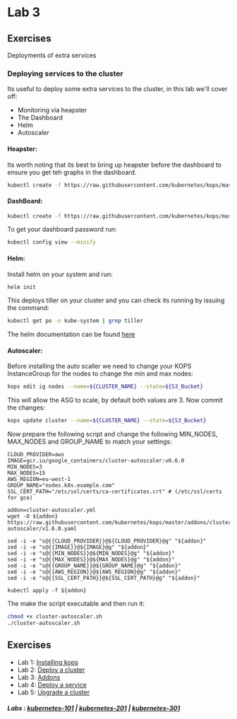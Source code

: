# Lab 3

## Exercises

Deployments of extra services

### Deploying services to the cluster

Its useful to deploy some extra services to the cluster, in this lab we'll cover off:

- Monitoring via heapster
- The Dashboard
- Helm
- Autoscaler

#### Heapster:

Its worth noting that its best to bring up heapster before the dashboard to ensure you get teh graphs in the dashboard.

```bash
kubectl create -f https://raw.githubusercontent.com/kubernetes/kops/master/addons/monitoring-standalone/v1.6.0.yaml
```

#### DashBoard:

```bash
kubectl create -f https://raw.githubusercontent.com/kubernetes/kops/master/addons/kubernetes-dashboard/v1.6.3.yaml
```

To get your dashboard password run:

```bash
kubectl config view --minify
```

#### Helm:
Install helm on your system and run:

```bash
helm init
```

This deploys tiller on your cluster and you can check its running by issuing the command:

```bash
kubectl get po -n kube-system | grep tiller
```

The helm documentation can be found [here](https://helm.sh/)

#### Autoscaler:

Before installing the auto scaller we need to change your KOPS InstanceGroup for the nodes to change the min and max nodes:

```bash
kops edit ig nodes --name=${CLUSTER_NAME} --state=${S3_Bucket}
```

This will allow the ASG to scale, by default both values are 3. Now commit the changes:

```bash
kops update cluster --name=${CLUSTER_NAME} --state=${S3_Bucket}
```


Now prepare the following script and change the following MIN_NODES, MAX_NODES and GROUP_NAME to match your settings:

```
CLOUD_PROVIDER=aws
IMAGE=gcr.io/google_containers/cluster-autoscaler:v0.6.0
MIN_NODES=3
MAX_NODES=15
AWS_REGION=eu-west-1
GROUP_NAME="nodes.k8s.example.com"
SSL_CERT_PATH="/etc/ssl/certs/ca-certificates.crt" # (/etc/ssl/certs for gce)

addon=cluster-autoscaler.yml
wget -O ${addon} https://raw.githubusercontent.com/kubernetes/kops/master/addons/cluster-autoscaler/v1.6.0.yaml

sed -i -e "s@{{CLOUD_PROVIDER}}@${CLOUD_PROVIDER}@g" "${addon}"
sed -i -e "s@{{IMAGE}}@${IMAGE}@g" "${addon}"
sed -i -e "s@{{MIN_NODES}}@${MIN_NODES}@g" "${addon}"
sed -i -e "s@{{MAX_NODES}}@${MAX_NODES}@g" "${addon}"
sed -i -e "s@{{GROUP_NAME}}@${GROUP_NAME}@g" "${addon}"
sed -i -e "s@{{AWS_REGION}}@${AWS_REGION}@g" "${addon}"
sed -i -e "s@{{SSL_CERT_PATH}}@${SSL_CERT_PATH}@g" "${addon}"

kubectl apply -f ${addon}
```

The make the script executable and then run it:

```bash
chmod +x cluster-autoscaler.sh
./cluster-autoscaler.sh
```

## Exercises

- Lab 1: [Installing kops](/kubernetes-201/labs/00-install-kops.md)
- Lab 2: [Deploy a cluster](/kubernetes-201/labs/01-deploy-cluster.md)
- Lab 3: [Addons](/kubernetes-201/labs/02-addons.md)
- Lab 4: [Deploy a service](/kubernetes-201/labs/03-deploy-service.md)
- Lab 5: [Upgrade a cluster](/kubernetes-201/labs/04-upgrading.md)

##### Labs : [kubernetes-101](/kubernetes-101/) | [kubernetes-201](/kubernetes-201/) | [kubernetes-301](/kubernetes-301/)
